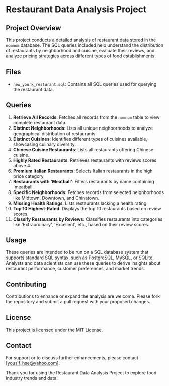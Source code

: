 # Restaurant Data Analysis Project

## Project Overview
This project conducts a detailed analysis of restaurant data stored in the `nomnom` database. The SQL queries included help understand the distribution of restaurants by neighborhood and cuisine, evaluate their reviews, and analyze pricing strategies across different types of food establishments.

## Files
- `new_yourk_resturant.sql`: Contains all SQL queries used for querying the restaurant data.

## Queries
1. **Retrieve All Records**: Fetches all records from the `nomnom` table to view complete restaurant data.
2. **Distinct Neighborhoods**: Lists all unique neighborhoods to analyze geographical distribution of restaurants.
3. **Distinct Cuisines**: Identifies different types of cuisines available, showcasing culinary diversity.
4. **Chinese Cuisine Restaurants**: Lists all restaurants offering Chinese cuisine.
5. **Highly Rated Restaurants**: Retrieves restaurants with reviews scores above 4.
6. **Premium Italian Restaurants**: Selects Italian restaurants in the high price category.
7. **Restaurants with 'Meatball'**: Filters restaurants by name containing 'meatball'.
8. **Specific Neighborhoods**: Fetches records from selected neighborhoods like Midtown, Downtown, and Chinatown.
9. **Missing Health Ratings**: Lists restaurants lacking a health rating.
10. **Top 10 Highest-Rated**: Displays the top 10 restaurants based on review scores.
11. **Classify Restaurants by Reviews**: Classifies restaurants into categories like 'Extraordinary', 'Excellent', etc., based on their review scores.

## Usage
These queries are intended to be run on a SQL database system that supports standard SQL syntax, such as PostgreSQL, MySQL, or SQLite. Analysts and data scientists can use these queries to derive insights about restaurant performance, customer preferences, and market trends.

## Contributing
Contributions to enhance or expand the analysis are welcome. Please fork the repository and submit a pull request with your proposed changes.

## License
This project is licensed under the MIT License.

## Contact
For support or to discuss further enhancements, please contact [yousif_hse@yahoo.com].

Thank you for using the Restaurant Data Analysis Project to explore food industry trends and data!
